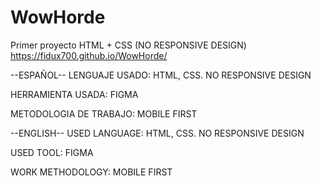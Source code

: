 # WowHorde
Primer proyecto HTML + CSS (NO RESPONSIVE DESIGN) 
https://fidux700.github.io/WowHorde/


--ESPAÑOL--
LENGUAJE USADO: HTML, CSS. NO RESPONSIVE DESIGN

HERRAMIENTA USADA: FIGMA

METODOLOGIA DE TRABAJO: MOBILE FIRST




--ENGLISH--
USED LANGUAGE: HTML, CSS. NO RESPONSIVE DESIGN

USED TOOL: FIGMA

WORK METHODOLOGY: MOBILE FIRST
